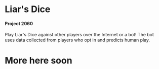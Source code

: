 # Liar's Dice 
#### Project 2060
Play Liar's Dice against other players over the Internet or a bot! The bot uses
data collected from players who opt in and predicts human play.
# More here soon
